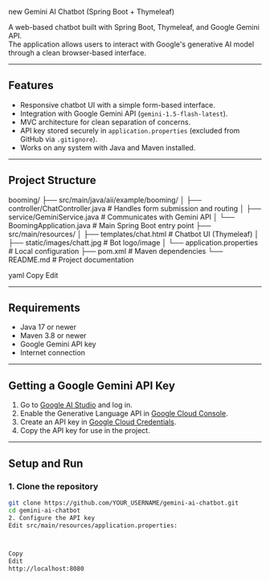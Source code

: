 new Gemini AI Chatbot (Spring Boot + Thymeleaf)

A web-based chatbot built with Spring Boot, Thymeleaf, and Google Gemini API.  
The application allows users to interact with Google's generative AI model through a clean browser-based interface.

---

## Features
- Responsive chatbot UI with a simple form-based interface.
- Integration with Google Gemini API (`gemini-1.5-flash-latest`).
- MVC architecture for clean separation of concerns.
- API key stored securely in `application.properties` (excluded from GitHub via `.gitignore`).
- Works on any system with Java and Maven installed.

---

## Project Structure
booming/
├── src/main/java/aii/example/booming/
│ ├── controller/ChatController.java # Handles form submission and routing
│ ├── service/GeminiService.java # Communicates with Gemini API
│ └── BoomingApplication.java # Main Spring Boot entry point
├── src/main/resources/
│ ├── templates/chat.html # Chatbot UI (Thymeleaf)
│ ├── static/images/chatt.jpg # Bot logo/image
│ └── application.properties # Local configuration
├── pom.xml # Maven dependencies
└── README.md # Project documentation

yaml
Copy
Edit

---

## Requirements
- Java 17 or newer
- Maven 3.8 or newer
- Google Gemini API key
- Internet connection

---

## Getting a Google Gemini API Key
1. Go to [Google AI Studio](https://aistudio.google.com/) and log in.
2. Enable the Generative Language API in [Google Cloud Console](https://console.cloud.google.com/apis/library).
3. Create an API key in [Google Cloud Credentials](https://console.cloud.google.com/apis/credentials).
4. Copy the API key for use in the project.

---

## Setup and Run

### 1. Clone the repository
```bash
git clone https://github.com/YOUR_USERNAME/gemini-ai-chatbot.git
cd gemini-ai-chatbot
2. Configure the API key
Edit src/main/resources/application.properties:



Copy
Edit
http://localhost:8080

